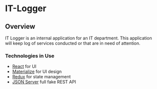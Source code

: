 # IT-Logger

## Overview

IT Logger is an internal application for an IT department. This application will
keep log of services conducted or that are in need of attention.

### Technologies in Use

- [React](https://reactjs.org/) for UI
- [Materialize](https://materializecss.com/) for UI design
- [Redux](https://redux.js.org/) for state management
- [JSON Server](https://www.npmjs.com/package/json-server) full fake REST API
